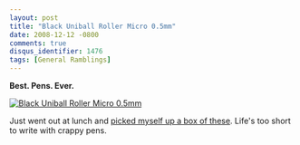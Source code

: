 ```yaml
---
layout: post
title: "Black Uniball Roller Micro 0.5mm"
date: 2008-12-12 -0800
comments: true
disqus_identifier: 1476
tags: [General Ramblings]
---
```

**Best. Pens. Ever.**

[![Black Uniball Roller Micro
0.5mm](http://ecx.images-amazon.com/images/I/11ySR42gTCL._SL500_CR0,110,250,30_.jpg)](http://www.amazon.com/gp/product/B00006IE8P?ie=UTF8&tag=mhsvortex&linkCode=as2&camp=1789&creative=9325&creativeASIN=B00006IE8P)

Just went out at lunch and [picked myself up a box of
these](http://www.amazon.com/gp/product/B00006IE8P?ie=UTF8&tag=mhsvortex&linkCode=as2&camp=1789&creative=9325&creativeASIN=B00006IE8P).
Life's too short to write with crappy pens.

